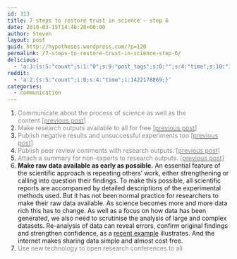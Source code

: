 ```yaml
---
id: 313
title: 7 steps to restore trust in science – step 6
date: 2010-03-15T14:48:28+00:00
author: Steven
layout: post
guid: http://hypotheses.wordpress.com/?p=120
permalink: /7-steps-to-restore-trust-in-science-step-6/
delicious:
  - 'a:3:{s:5:"count";s:1:"0";s:9:"post_tags";s:0:"";s:4:"time";s:10:"1297344145";}'
reddit:
  - 'a:2:{s:5:"count";i:0;s:4:"time";i:1422178869;}'
categories:
  - communication
---
```

  1. <span style="color:#888888;">Communicate about the process of science as well as the content [</span>[<span style="color:#888888;">previous post</span>](http://hypotheses.wordpress.com/2010/02/16/7-steps-to-restore-trust-in-science-step-1/)<span style="color:#888888;">]</span>
  2. <span style="color:#888888;">Make research outputs available to all for free [</span>[<span style="color:#888888;">previous post</span>](http://hypotheses.wordpress.com/2010/02/18/7-steps-to-restore-trust-in-science-%e2%80%93-step-2/)<span style="color:#888888;">]</span>
  3. <span style="color:#888888;">Publish negative results and unsuccessful experiments too [</span>[<span style="color:#888888;">previous post</span>](http://hypotheses.wordpress.com/2010/02/22/7-steps-to-restore-trust-in-science-%e2%80%93-step-3/)<span style="color:#888888;">]</span>
  4. <span style="color:#888888;">Publish peer review comments with research outputs. [</span>[<span style="color:#888888;">previous post</span>](http://hypotheses.wordpress.com/2010/03/10/7-steps-to-restore-trust-in-science-%e2%80%93-step-4/)<span style="color:#888888;">]</span>
  5. <span style="color:#888888;">Attach a summary for non-experts to research outputs. [</span>[<span style="color:#888888;">previous post</span>](http://hypotheses.wordpress.com/2010/03/12/7-steps-to-restore-trust-in-science-%e2%80%93-step-5/)<span style="color:#888888;">]</span>
  6. **Make raw data available as early as possible.** An essential feature of the scientific approach is repeating others&#8217; work, either strengthening or calling into question their findings. To make this possible, all scientific reports are accompanied by detailed descriptions of the experimental methods used. But it has not been normal practice for researchers to make their raw data available. As science becomes more and more data rich this has to change. As well as a focus on how data has been generated, we also need to scrutinise the analysis of large and complex datasets. Re-analysis of data can reveal errors, confirm original findings and strengthen confidence, as a <a href="http://www.jgc.org/blog/2010/02/rank-amateur.html" target="_blank">recent example</a> illustrates. And the internet makes sharing data simple and almost cost free.
  7. <span style="color:#888888;">Use new technology to open research conferences to all</span>